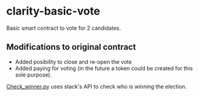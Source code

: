 # clarity-basic-vote
Basic smart contract to vote for 2 candidates.

## Modifications to original contract
* Added posibility to close and re-open the vote
* Added paying for voting (in the future a token could be created for this sole purpose).

[Check_winner.py](check_winner.py) uses stack's API to check who is winning the election.
